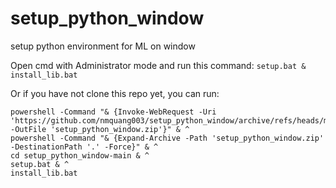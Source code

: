 # setup_python_window
setup python environment for ML on window

Open cmd with Administrator mode and run this command: ```setup.bat & install_lib.bat```

Or if you have not clone this repo yet, you can run:
```
powershell -Command "& {Invoke-WebRequest -Uri 'https://github.com/nmquang003/setup_python_window/archive/refs/heads/main.zip' -OutFile 'setup_python_window.zip'}" & ^
powershell -Command "& {Expand-Archive -Path 'setup_python_window.zip' -DestinationPath '.' -Force}" & ^
cd setup_python_window-main & ^
setup.bat & ^
install_lib.bat
```
